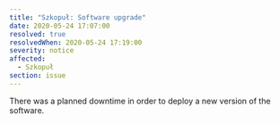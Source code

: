 ```yaml
---
title: "Szkopuł: Software upgrade"
date: 2020-05-24 17:07:00
resolved: true
resolvedWhen: 2020-05-24 17:19:00
severity: notice
affected:
  - Szkopuł
section: issue
---
```


There was a planned downtime in order to deploy a new version of the software.
